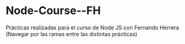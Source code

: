 # Node-Course--FH
Prácticas realizadas para el curso de Node JS con Fernando Herrera (Navegar por las ramas entre las distintas prácticas)
